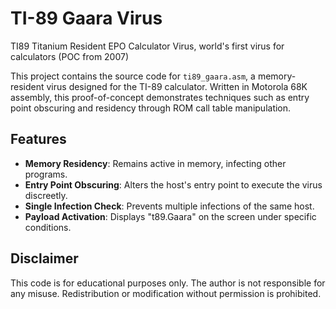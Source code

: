 # TI-89 Gaara Virus
TI89 Titanium Resident EPO Calculator Virus, world's first virus for calculators (POC from 2007)

This project contains the source code for `ti89_gaara.asm`, a memory-resident virus designed for the TI-89 calculator. Written in Motorola 68K assembly, this proof-of-concept demonstrates techniques such as entry point obscuring and residency through ROM call table manipulation.

## Features

- **Memory Residency**: Remains active in memory, infecting other programs.
- **Entry Point Obscuring**: Alters the host's entry point to execute the virus discreetly.
- **Single Infection Check**: Prevents multiple infections of the same host.
- **Payload Activation**: Displays "t89.Gaara" on the screen under specific conditions.

## Disclaimer

This code is for educational purposes only. The author is not responsible for any misuse. Redistribution or modification without permission is prohibited.
